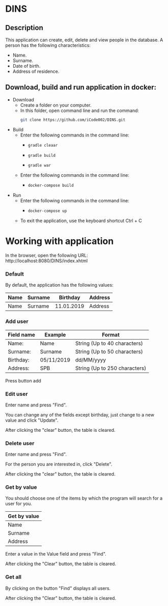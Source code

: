 # DINS
## Description
This application can create, edit, delete and view people in the database.
A person has the following characteristics:
* Name.
* Surname.
* Date of birth.
* Address of residence.
## Download, build and run application in docker:
* Download
  * Create a folder on your computer.
  * In this folder, open command line and run the command:
    ```bash 
    git clone https://github.com/iCode002/DINS.git 
    ```
* Build
  * Enter the following commands in the command line:
    * ```bash 
      gradle cleaar
      ```
    * ```bash 
      gradle build 
      ```
    * ```bash 
      gradle war 
      ```
  * Enter the following commands in the command line:
    * ```bash 
      docker-compose build 
      ```
* Run
  * Enter the following commands in the command line:
    * ```bash 
      docker-compose up 
      ```
  * To exit the application, use the keyboard shortcut Ctrl + C
# Working with application
In the browser, open the following URL: http://localhost:8080/DINS/index.xhtml
### Default
By default, the application has the following values:

|Name|Surname|Birthday  |Address|
|----|-------|----------|-------|
|Name|Surname|11.01.2019|Address|

### Add user
|Field name  |  Example      |Format                        |
|------------|---------------|------------------------------|
| Name:      | Name          |String (Up to 40 characters)  |
| Surname:   | Surname       |String (Up to 50 characters)  |
| Birthday:  | 05/11/2019    |dd/MM/yyyy                    |
| Address:   | SPB           |String  (Up to 250 characters)|

Press button add
### Edit user
Enter name and press "Find".

You can change any of the fields except birthday, just change to a new value and click "Update".

After clicking the "clear" button, the table is cleared.
### Delete user
Enter name and press "Find".

For the person you are interested in, click "Delete".

After clicking the "clear" button, the table is cleared.
### Get by value
You should choose one of the items by which the program will search for a user for you.

| Get by value|
|-------------|
| Name        |
| Surname     |
| Address     |

Enter a value in the Value field and press "Find".

After clicking the "Сlear" button, the table is cleared.
### Get all
By clicking on the button "Find" displays all users.

After clicking the "Сlear" button, the table is cleared.
